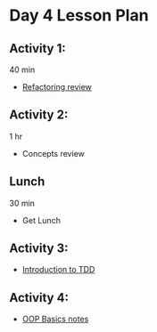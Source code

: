 # Day 4 Lesson Plan

## Activity 1:

40 min

- [Refactoring review](../activities/activity4-1refactoringReview.md)

## Activity 2:

1 hr

- Concepts review

## Lunch

30 min

- Get Lunch

## Activity 3:

- [Introduction to TDD](../activities/activity4-3tddIntro.md)

## Activity 4:

- [OOP Basics notes](../cheatsheets/OOPBasics.md)

